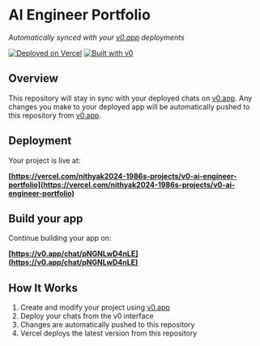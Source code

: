 # AI Engineer Portfolio

*Automatically synced with your [v0.app](https://v0.app) deployments*

[![Deployed on Vercel](https://img.shields.io/badge/Deployed%20on-Vercel-black?style=for-the-badge&logo=vercel)](https://vercel.com/nithyak2024-1986s-projects/v0-ai-engineer-portfolio)
[![Built with v0](https://img.shields.io/badge/Built%20with-v0.app-black?style=for-the-badge)](https://v0.app/chat/pNGNLwD4nLE)

## Overview

This repository will stay in sync with your deployed chats on [v0.app](https://v0.app).
Any changes you make to your deployed app will be automatically pushed to this repository from [v0.app](https://v0.app).

## Deployment

Your project is live at:

**[https://vercel.com/nithyak2024-1986s-projects/v0-ai-engineer-portfolio](https://vercel.com/nithyak2024-1986s-projects/v0-ai-engineer-portfolio)**

## Build your app

Continue building your app on:

**[https://v0.app/chat/pNGNLwD4nLE](https://v0.app/chat/pNGNLwD4nLE)**

## How It Works

1. Create and modify your project using [v0.app](https://v0.app)
2. Deploy your chats from the v0 interface
3. Changes are automatically pushed to this repository
4. Vercel deploys the latest version from this repository